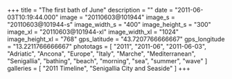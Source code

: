 +++
title = "The first bath of June"
description = ""
date = "2011-06-03T10:19:44.000"
image = "20110603@101944"
image_s = "20110603@101944-s"
image_width_s = "400"
image_height_s = "300"
image_xl = "20110603@101944-xl"
image_width_xl = "1024"
image_height_xl = "768"
gps_latitude = "43.7207766666667"
gps_longitude = "13.2211766666667"
phototags = [ "2011", "2011-06", "2011-06-03", "Adriatic", "Ancona", "Europe", "Italy", "Marche", "Mediterranean", "Senigallia", "bathing", "beach", "morning", "sea", "summer", "wave" ]
galleries = [ "2011 Timeline", "Senigallia City and Seaside" ]
+++
